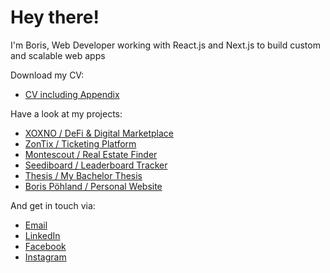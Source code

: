 # Hey there!

I'm Boris, Web Developer working with React.js and Next.js to build custom and scalable web apps

Download my CV:
- [CV including Appendix](https://borispoehland.com/cv)

Have a look at my projects:
- [XOXNO / DeFi & Digital Marketplace](https://xoxno.com)
- [ZonTix / Ticketing Platform](https://zontix.com)
- [Montescout / Real Estate Finder](https://montescout.com)
- [Seediboard / Leaderboard Tracker](https://seediboard.com)
- [Thesis / My Bachelor Thesis](https://borispoehland.com/thesis)
- [Boris Pöhland / Personal Website](https://borispoehland.com)

And get in touch via:
- [Email](mailto:boris.poehland@gmail.com)
- [LinkedIn](https://linkedin.com/in/borispoehland)
- [Facebook](https://facebook.com/borispoehland.me)
- [Instagram](https://instagram.com/borispoehland)
